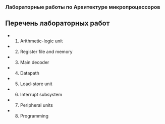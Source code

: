 ### Лабораторные работы по Архитектуре микропроцессоров
## Перечень лабораторных работ
 - 1. Arithmetic-logic unit
 - 2. Register file and memory
 - 3. Main decoder
 - 4. Datapath
 - 5. Load-store unit
 - 6. Interrupt subsystem
 - 7. Peripheral units
 - 8. Programming
